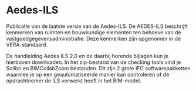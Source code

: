 # Aedes-ILS
Publicatie van de laatste versie van de Aedes-ILS. De AEDES-ILS beschrijft kenmerken van ruimten en bouwkundige elementen ten behoeve van de vastgoedgegevensadministratie. Deze kenmerken zijn opgenomen in de VERA-standaard. 

De handleiding Aedes ILS 2.0 en de daarbij horende bijlagen kun je hierboven downloaden. In het zip-bestand van de checking tools vind je Solibri en BIMCollabZoom bestanden. Dit zijn 2 grote IFC softwarepakketten waarmee je op een geautomatiseerde manier kan controleren of de opdrachtnemer de ILS verwerkt heeft in het BIM-model.
